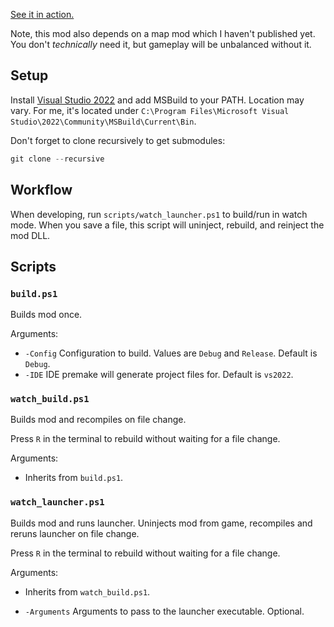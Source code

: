 [See it in action.](https://www.youtube.com/watch?v=8FDzfyl4kzY)

Note, this mod also depends on a map mod which I haven't published yet. You don't *technically* need it, but gameplay will be unbalanced without it.

## Setup

Install [Visual Studio 2022](https://visualstudio.microsoft.com/) and add MSBuild to your PATH. Location may vary. For me, it's located under `C:\Program Files\Microsoft Visual Studio\2022\Community\MSBuild\Current\Bin`.

Don't forget to clone recursively to get submodules:

```powershell
git clone --recursive
```

## Workflow

When developing, run `scripts/watch_launcher.ps1` to build/run in watch mode. When you save a file, this script will uninject, rebuild, and reinject the mod DLL.

## Scripts

### `build.ps1`

Builds mod once.

Arguments:

- `-Config` Configuration to build. Values are `Debug` and `Release`. Default is `Debug`.
- `-IDE` IDE premake will generate project files for. Default is `vs2022`.

### `watch_build.ps1`

Builds mod and recompiles on file change. 

Press `R` in the terminal to rebuild without waiting for a file change.

Arguments:

- Inherits from `build.ps1`.

### `watch_launcher.ps1`

Builds mod and runs launcher. Uninjects mod from game, recompiles and reruns launcher on file change. 

Press `R` in the terminal to rebuild without waiting for a file change.

Arguments:

- Inherits from `watch_build.ps1`.

- `-Arguments` Arguments to pass to the launcher executable. Optional.
